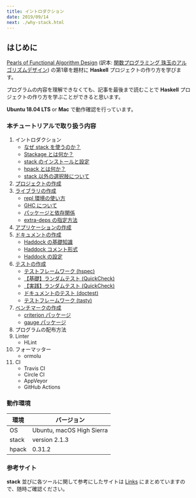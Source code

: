 ```yaml
---
title: イントロダクション
date: 2019/09/14
next: ./why-stack.html
---
```


## はじめに

[Pearls of Functional Algorithm Design](https://www.amazon.co.jp/dp/0521513383) (訳本: [関数プログラミング 珠玉のアルゴリズムデザイン](https://www.amazon.co.jp/dp/4274050645)) の第1章を題材に **Haskell** プロジェクトの作り方を学びます。

プログラムの内容を理解できなくても、記事を最後まで読むことで **Haskell** プロジェクトの作り方を学ぶことができると思います。

**Ubuntu 18.04 LTS** or **Mac** で動作確認を行っています。

### 本チュートリアルで取り扱う内容

1. イントロダクション
    - [なぜ stack を使うのか？](./why-stack.html)
    - [Stackage とは何か？](./stackage.html)
    - [stack のインストールと設定](./stack-install.html)
    - [hpack とは何か？](./hpack.html)
    - [stack 以外の選択肢について](./alt-stack.html)
1. [プロジェクトの作成](./create-prj.html)
1. [ライブラリの作成](./create-lib.html)
    - [repl 環境の使い方](./repl.html)
    - [GHC について](./ghc.html)
    - [パッケージと依存関係](./package-and-deps.html)
    - [extra-deps の指定方法](./extra-deps.html)
1. [アプリケーションの作成](./create-app.html)
1. [ドキュメントの作成](../doc/index.html)
    - [Haddock の基礎知識](../doc/haddock-intro.html)
    - [Haddock コメント形式](../doc/haddock-comment.html)
    - [Haddock の設定](../doc/haddock-settings.html)
1. [テストの作成](../test/)
    - [テストフレームワーク (hspec)](../test/hspec.html)
    - [【基礎】ランダムテスト (QuickCheck)](../test/quickcheck.html)
    - [【実践】ランダムテスト (QuickCheck)](../test/quickcheck2.html)
    - [ドキュメントのテスト (doctest)](../test/doctest.html)
    - [テストフレームワーク (tasty)](../test/tasty.html)
1. [ベンチマークの作成](../bench/)
    - [criterion パッケージ](../bench/criterion.html)
    - [gauge パッケージ](../bench/gauge.html)
1. プログラムの配布方法
1. Linter
    - HLint
1. フォーマッター
    - ormolu
1. CI
    - Travis CI
    - Circle CI
    - AppVeyor
    - GitHub Actions

### 動作環境

環境 | バージョン
-----|--------
OS | Ubuntu, macOS High Sierra
stack | version 2.1.3
hpack | 0.31.2

### 参考サイト

**stack** 並びに各ツールに関して参考にしたサイトは [Links](/stack/etc/links.html) にまとめていますので、随時ご確認ください。
